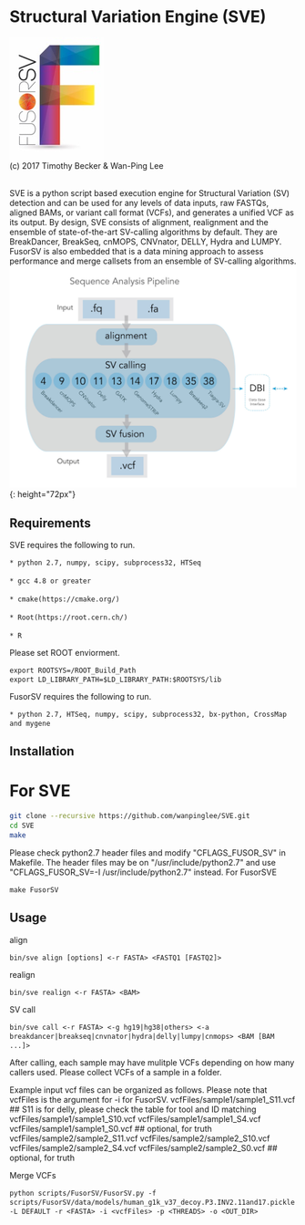 Structural Variation Engine (SVE)
=================================

![Alt text](fusorSVlogo.jpg?raw=true "Logo")<br>
(c) 2017 Timothy Becker & Wan-Ping Lee<br><br>

SVE is a python script based execution engine for Structural Variation (SV) detection and can be used for any levels of data inputs, raw FASTQs, aligned BAMs, or variant call format (VCFs), and generates a unified VCF as its output.
By design, SVE consists of alignment, realignment and the ensemble of state-of-the-art SV-calling algorithms by default. 
They are BreakDancer, BreakSeq, cnMOPS, CNVnator, DELLY, Hydra and LUMPY.
FusorSV is also embedded that is a data mining approach to assess performance and merge callsets from an ensemble of SV-calling algorithms.
![Alt text](overview.jpg?raw=true "SVE") {: height="72px"}

Requirements
------------
SVE requires the following to run.

	* python 2.7, numpy, scipy, subprocess32, HTSeq
	
	* gcc 4.8 or greater
	
	* cmake(https://cmake.org/)
	
	* Root(https://root.cern.ch/)
	
	* R
	
Please set ROOT enviorment.
```
export ROOTSYS=/ROOT_Build_Path
export LD_LIBRARY_PATH=$LD_LIBRARY_PATH:$ROOTSYS/lib
```

FusorSV requires the following to run.

	* python 2.7, HTSeq, numpy, scipy, subprocess32, bx-python, CrossMap and mygene

Installation
------------
For SVE
=======

```bash
git clone --recursive https://github.com/wanpinglee/SVE.git
cd SVE
make
```

Please check python2.7 header files and modify "CFLAGS_FUSOR_SV" in Makefile.
The header files may be on "/usr/include/python2.7" and use "CFLAGS_FUSOR_SV=-I /usr/include/python2.7" instead.
For FusorSVE
```
make FusorSV
```

Usage
------------
align
```
bin/sve align [options] <-r FASTA> <FASTQ1 [FASTQ2]>
```

realign
```
bin/sve realign <-r FASTA> <BAM>
```

SV call
```
bin/sve call <-r FASTA> <-g hg19|hg38|others> <-a breakdancer|breakseq|cnvnator|hydra|delly|lumpy|cnmops> <BAM [BAM ...]>
```

After calling, each sample may have mulitple VCFs depending on how many callers used.
Please collect VCFs of a sample in a folder.

Example input vcf files can be organized as follows. Please note that vcfFiles is the argument for -i for FusorSV.
vcfFiles/sample1/sample1_S11.vcf  ## S11 is for delly, please check the table for tool and ID matching
vcfFiles/sample1/sample1_S10.vcf
vcfFiles/sample1/sample1_S4.vcf
vcfFiles/sample1/sample1_S0.vcf  ## optional, for truth
vcfFiles/sample2/sample2_S11.vcf
vcfFiles/sample2/sample2_S10.vcf
vcfFiles/sample2/sample2_S4.vcf
vcfFiles/sample2/sample2_S0.vcf  ## optional, for truth

Merge VCFs
```
python scripts/FusorSV/FusorSV.py -f scripts/FusorSV/data/models/human_g1k_v37_decoy.P3.INV2.11and17.pickle -L DEFAULT -r <FASTA> -i <vcfFiles> -p <THREADS> -o <OUT_DIR>
```

